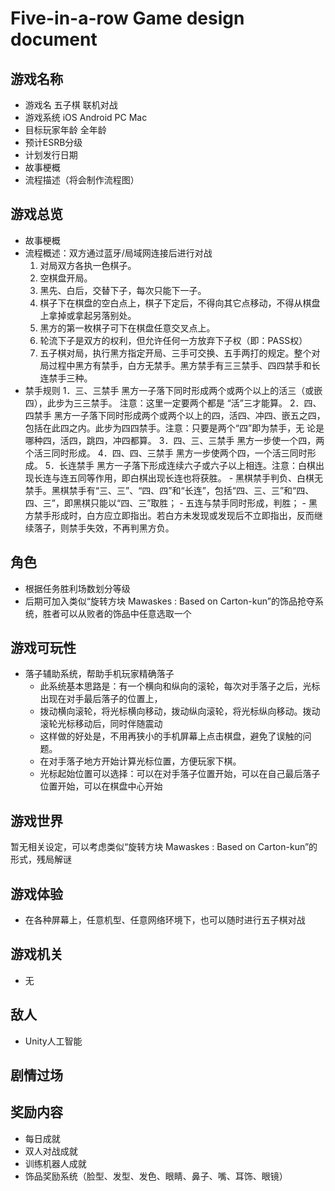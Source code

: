 # Five-in-a-row Game design document
## 游戏名称
- 游戏名 五子棋 联机对战
- 游戏系统 iOS Android PC Mac
- 目标玩家年龄 全年龄
- 预计ESRB分级
- 计划发行日期
- 故事梗概
- 流程描述（将会制作流程图）

## 游戏总览
- 故事梗概
- 流程概述：双方通过蓝牙/局域网连接后进行对战
	1. 对局双方各执一色棋子。
	2. 空棋盘开局。
	3. 黑先、白后，交替下子，每次只能下一子。
	4. 棋子下在棋盘的空白点上，棋子下定后，不得向其它点移动，不得从棋盘上拿掉或拿起另落别处。
	5. 黑方的第一枚棋子可下在棋盘任意交叉点上。
	6. 轮流下子是双方的权利，但允许任何一方放弃下子权（即：PASS权）
	7. 五子棋对局，执行黑方指定开局、三手可交换、五手两打的规定。整个对局过程中黑方有禁手，白方无禁手。黑方禁手有三三禁手、四四禁手和长连禁手三种。
- 禁手规则
	1．三、三禁手
	黑方一子落下同时形成两个或两个以上的活三（或嵌四），此步为三三禁手。 注意：这里一定要两个都是 “活”三才能算。
	2．四、四禁手
	黑方一子落下同时形成两个或两个以上的四，活四、冲四、嵌五之四，包括在此四之内。此步为四四禁手。注意：只要是两个“四”即为禁手，无
	论是哪种四，活四，跳四，冲四都算。
	3．四、三、三禁手
	黑方一步使一个四，两个活三同时形成。
	4．四、四、三禁手
	黑方一步使两个四，一个活三同时形成。
	5．长连禁手
	黑方一子落下形成连续六子或六子以上相连。注意：白棋出现长连与连五同等作用，即白棋出现长连也将获胜。
		- 黑棋禁手判负、白棋无禁手。黑棋禁手有“三、三”、“四、四”和“长连”，包括“四、三、三”和“四、四、三”，即黑棋只能以“四、三”取胜；
		- 五连与禁手同时形成，判胜；
		- 黑方禁手形成时，白方应立即指出。若白方未发现或发现后不立即指出，反而继续落子，则禁手失效，不再判黑方负。

## 角色
- 根据任务胜利场数划分等级
- 后期可加入类似“旋转方块 Mawaskes : Based on Carton-kun”的饰品抢夺系统，胜者可以从败者的饰品中任意选取一个

## 游戏可玩性
- 落子辅助系统，帮助手机玩家精确落子
    - 此系统基本思路是：有一个横向和纵向的滚轮，每次对手落子之后，光标出现在对手最后落子的位置上，
    - 拨动横向滚轮，将光标横向移动，拨动纵向滚轮，将光标纵向移动。拨动滚轮光标移动后，同时伴随震动
    - 这样做的好处是，不用再狭小的手机屏幕上点击棋盘，避免了误触的问题。
    - 在对手落子地方开始计算光标位置，方便玩家下棋。
    - 光标起始位置可以选择：可以在对手落子位置开始，可以在自己最后落子位置开始，可以在棋盘中心开始

## 游戏世界
暂无相关设定，可以考虑类似“旋转方块 Mawaskes : Based on Carton-kun”的形式，残局解谜

## 游戏体验
- 在各种屏幕上，任意机型、任意网络环境下，也可以随时进行五子棋对战

## 游戏机关
- 无

## 敌人
- Unity人工智能

## 剧情过场


## 奖励内容
- 每日成就
- 双人对战成就
- 训练机器人成就
- 饰品奖励系统（脸型、发型、发色、眼睛、鼻子、嘴、耳饰、眼镜）
